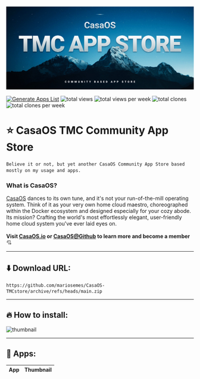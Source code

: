 ![hero](Assets/hero.jpg)

[![Generate Apps List](https://github.com/mariosemes/CasaOS-TMCstore/actions/workflows/main.yml/badge.svg)](https://github.com/mariosemes/CasaOS-TMCstore/actions/workflows/main.yml)
![total views](https://raw.githubusercontent.com/mariosemes/CasaOS-TMCstore/traffic/total_views.svg)
![total views per week](https://raw.githubusercontent.com/mariosemes/CasaOS-TMCstore/traffic/total_views_per_week.svg)
![total clones](https://raw.githubusercontent.com/mariosemes/CasaOS-TMCstore/traffic/total_clones.svg)
![total clones per week](https://raw.githubusercontent.com/mariosemes/CasaOS-TMCstore/traffic/total_clones_per_week.svg)

# ⭐ CasaOS TMC Community App Store
```Believe it or not, but yet another CasaOS Community App Store based mostly on my usage and apps.```

### What is CasaOS?
[CasaOS](https://www.casaos.io/) dances to its own tune, and it's not your run-of-the-mill operating system. Think of it as your very own home cloud maestro, choreographed within the Docker ecosystem and designed especially for your cozy abode. Its mission? Crafting the world's most effortlessly elegant, user-friendly home cloud system you've ever laid eyes on.
<br /><br />
**Visit [CasaOS.io](https://www.casaos.io/) or [CasaOS@Github](https://github.com/IceWhaleTech/CasaOS) to learn more and become a member** 💘

---

## ⬇️ Download URL:

    https://github.com/mariosemes/CasaOS-TMCstore/archive/refs/heads/main.zip
 
---

## 🔥 How to install:
![thumbnail](Assets/how-to-install.gif)

---

## 📱 Apps:

| App | Thumbnail |
| :-- | --- |

